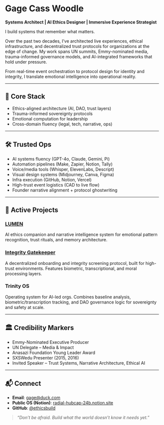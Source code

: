 # Gage Cass Woodle  
**Systems Architect | AI Ethics Designer | Immersive Experience Strategist**

I build systems that remember what matters.

Over the past two decades, I’ve architected live experiences, ethical infrastructure, and decentralized trust protocols for organizations at the edge of change. My work spans UN summits, Emmy-nominated media, trauma-informed governance models, and AI-integrated frameworks that hold under pressure.

From real-time event orchestration to protocol design for identity and integrity, I translate emotional intelligence into operational reality.

---

## 🔧 Core Stack  
- Ethics-aligned architecture (AI, DAO, trust layers)  
- Trauma-informed sovereignty protocols  
- Emotional computation for leadership  
- Cross-domain fluency (legal, tech, narrative, ops)

---

## 🛠️ Trusted Ops  
- AI systems fluency (GPT-4o, Claude, Gemini, Pi)  
- Automation pipelines (Make, Zapier, Notion, Tally)  
- Voice/media tools (Whisper, ElevenLabs, Descript)  
- Visual design systems (Midjourney, Canva, Figma)  
- Infra execution (GitHub, Notion, Vercel)  
- High-trust event logistics (CAD to live flow)  
- Founder narrative alignment + protocol ghostwriting

---

## 🧠 Active Projects

### [LUMEN](https://radial-hubcap-24b.notion.site/)  
AI ethics companion and narrative intelligence system for emotional pattern recognition, trust rituals, and memory architecture.

### [Integrity Gatekeeper](https://radial-hubcap-24b.notion.site/)  
A decentralized onboarding and integrity screening protocol, built for high-trust environments. Features biometric, transcriptional, and moral processing layers.

### Trinity OS  
Operating system for AI-led orgs. Combines baseline analysis, biometric/transcription tracking, and DAO governance logic for sovereignty and safety at scale.

---

## 🏛️ Credibility Markers  
- Emmy-Nominated Executive Producer  
- UN Delegate – Media & Impact  
- Anasazi Foundation Young Leader Award  
- SXSWedu Presenter (2015, 2016)  
- Invited Speaker – Trust Systems, Narrative Architecture, Ethical AI

---

## 📬 Connect  
- **Email**: gage@duck.com  
- **Public OS (Notion)**: [radial-hubcap-24b.notion.site](https://radial-hubcap-24b.notion.site)  
- **GitHub**: [@ethicsbuild](https://github.com/ethicsbuild)

> *“Don’t be afraid. Build what the world doesn’t know it needs yet.”*
